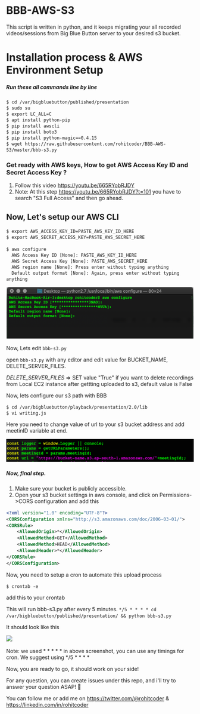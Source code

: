 # BBB-AWS-S3

This script is written in python, and it keeps migrating your all recorded videos/sessions from Big Blue Button server to your desired s3 bucket. 

# Installation process & AWS Environment Setup
##### Run these all commands line by line
```
$ cd /var/bigbluebutton/published/presentation
$ sudo su
$ export LC_ALL=C
$ apt install python-pip
$ pip install awscli
$ pip install boto3
$ pip install python-magic==0.4.15
$ wget https://raw.githubusercontent.com/rohitcoder/BBB-AWS-S3/master/bbb-s3.py
```
### Get ready with AWS keys, How to get AWS Access Key ID and Secret Access Key ?
1. Follow this video https://youtu.be/665RYobRJDY
2. Note: At this step https://youtu.be/665RYobRJDY?t=101 you have to search "S3 Full Access" and then go ahead.

## Now, Let's setup our AWS CLI
```
$ export AWS_ACCESS_KEY_ID=PASTE_AWS_KEY_ID_HERE
$ export AWS_SECRET_ACCESS_KEY=PASTE_AWS_SECRET_HERE

$ aws configure
  AWS Access Key ID [None]: PASTE_AWS_KEY_ID_HERE
  AWS Secret Access Key [None]: PASTE_AWS_SECRET_HERE
  AWS region name [None]: Press enter without typing anything
  Default output format [None]: Again, press enter without typing anything
```

![AWS CLI](https://raw.githubusercontent.com/rohitcoder/BBB-AWS-S3/master/Screenshot%202020-06-12%20at%2011.46.12%20PM.png)

Now, Lets edit ```bbb-s3.py```

open ```bbb-s3.py``` with any editor and edit value for BUCKET_NAME, DELETE_SERVER_FILES.

*DELETE_SERVER_FILES* => SET value "True"  if you want to delete recordings from Local EC2 instance after gettting uploaded to s3, default value is False

Now, lets configure our s3 path with BBB
 
```
$ cd /var/bigbluebutton/playback/presentation/2.0/lib
$ vi writing.js
```
Here you need to change value of url to your s3 bucket address and add meetinID variable at end.

![Editing Writing.js](https://raw.githubusercontent.com/rohitcoder/BBB-AWS-S3/master/Screenshot%202020-05-25%20at%2010.56.37%20PM.png)

##### Now, final step.

1. Make sure your bucket is publicly accessible.
2. Open your s3 bucket settings in aws console, and click on Permissions->CORS configuration and add this

```xml
<?xml version="1.0" encoding="UTF-8"?>
<CORSConfiguration xmlns="http://s3.amazonaws.com/doc/2006-03-01/">
<CORSRule>
    <AllowedOrigin>*</AllowedOrigin>
    <AllowedMethod>GET</AllowedMethod>
    <AllowedMethod>HEAD</AllowedMethod>
    <AllowedHeader>*</AllowedHeader>
</CORSRule>
</CORSConfiguration>
```

Now, you need to setup a cron to automate this upload process
``` 
$ crontab -e
```
add this to your crontab 

This will run bbb-s3.py after every 5 minutes.
```*/5 * * * * cd /var/bigbluebutton/published/presentation/ && python bbb-s3.py```

It should look like this

![](https://raw.githubusercontent.com/rohitcoder/BBB-AWS-S3/master/Screenshot%202020-07-14%20at%204.00.49%20PM.png)

Note: we used * * * * * in above screenshot, you can use any timings for cron. We suggest using */5 * * * *


Now, you are ready to go, it should work on your side!

For any question, you can create issues under this repo, and i'll try to answer your question ASAP! 🤟

You can follow me or add me on https://twitter.com/@rohitcoder & https://linkedin.com/in/rohitcoder
